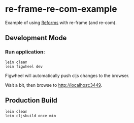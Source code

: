 # re-frame-re-com-example

Example of using [Reforms](https://github.com/bilus/reforms) with re-frame (and re-com).

## Development Mode

### Run application:

```
lein clean
lein figwheel dev
```

Figwheel will automatically push cljs changes to the browser.

Wait a bit, then browse to [http://localhost:3449](http://localhost:3449).

## Production Build

```
lein clean
lein cljsbuild once min
```
